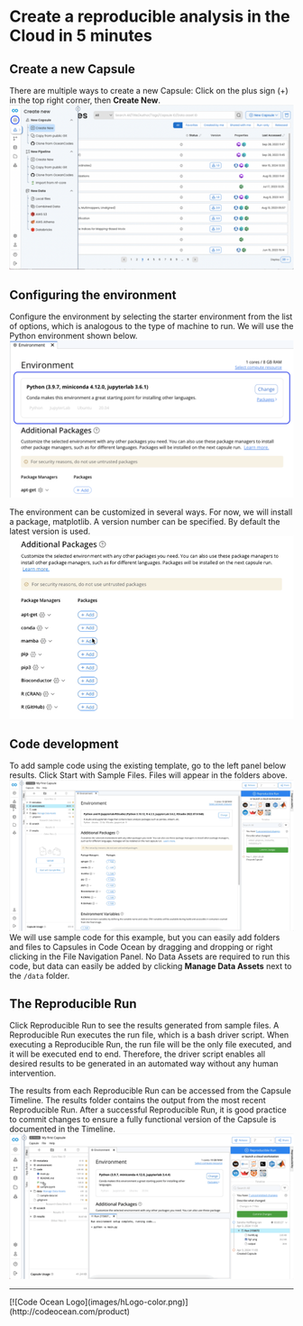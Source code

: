 # Create a reproducible analysis in the Cloud in 5 minutes

## Create a new Capsule
There are multiple ways to create a new Capsule: 
Click on the plus sign (+) in the top right corner, then __Create New__.
![png](images/create-new.png)

## Configuring the environment
Configure the environment by selecting the starter environment from the list of options, which is analogous to the type of machine to run.  We will use the Python  environment shown below.
![png](images/choose-envt.png)

The environment can be customized in several ways.  For now, we will install a package, matplotlib. A version number can be specified. By default the latest version is used.
![gif](images/matplotlib.gif)

## Code development 
To add sample code using the existing template, go to the left panel below results. Click Start with Sample Files. Files will appear in the folders above.
![gif](images/sample-files.gif)
We will use sample code for this example, but you can easily add folders and files to Capsules in Code Ocean by dragging and dropping or right clicking in the File Navigation Panel. 
No Data Assets are required to run this code, but data can easily be added by clicking __Manage Data Assets__ next to the `/data` folder. 

## The Reproducible Run 
Click Reproducible Run to see the results generated from sample files. A Reproducible Run executes the run file, which is a bash driver script. When executing a Reproducible Run, the run file will be the only file executed, and it will be executed end to end. Therefore, the driver script enables all desired results to be generated in an automated way without any human intervention.

The results from each Reproducible Run can be accessed from the Capsule Timeline. The results folder contains the output from the most recent Reproducible Run. After a successful Reproducible Run, it is good practice to commit changes to ensure a fully functional version of the Capsule is documented in the Timeline.
![gif](images/after-RR.gif)


<hr>
[![Code Ocean Logo](images/hLogo-color.png)](http://codeocean.com/product)